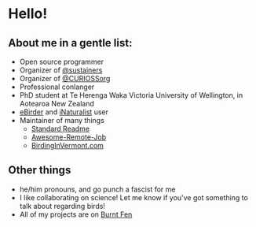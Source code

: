 # Hello! 

## About me in a gentle list:

- Open source programmer
- Organizer of [@sustainers](https://github.com/sustainers)
- Organizer of [@CURIOSSorg](https://github.com/CURIOSSorg)
- Professional conlanger
- PhD student at Te Herenga Waka Victoria University of Wellington, in Aotearoa New Zealand
- [eBirder](https://ebird.org) and [iNaturalist](https://inaturalist.org) user
- Maintainer of many things
  - [Standard Readme](https://github.com/RichardLitt/standard-readme/)
  - [Awesome-Remote-Job](https://github.com/lukasz-madon/awesome-remote-job)
  - [BirdingInVermont.com](https://birdinginvermont.com)

## Other things

- he/him pronouns, and go punch a fascist for me
- I like collaborating on science! Let me know if you've got something to talk about regarding birds!
- All of my projects are on [Burnt Fen](https://burntfen.com)
